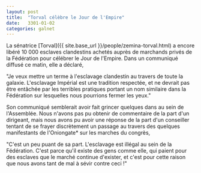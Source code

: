 ```yaml
---
layout: post
title:  "Torval célèbre le Jour de l'Empire"
date:   3301-01-02
categories: galnet
---
```

La sénatrice [Torval]({{ site.base_url }}/people/zemina-torval.html) a encore libéré 10 000 esclaves clandestins achetés auprès de marchands privés de la Fédération pour célébrer le Jour de l'Empire. Dans un communiqué diffusé ce matin, elle a déclaré,

"Je veux mettre un terme à l'esclavage clandestin au travers de toute la galaxie. L'esclavage Impérial est une tradition respectée, et ne devrait pas être entâchée par les terribles pratiques portant un nom similaire dans la Fédération sur lesquelles nous pourrions fermer les yeux."

Son communiqué semblerait avoir fait grincer quelques dans au sein de l'Assemblée. Nous n'avons pas pu obtenir de commentaire de la part d'un dirigeant, mais nous avons pu avoir une réponse de la part d'un conseiller tentant de se frayer discrètement un passage au travers des quelques manifestants de l'Oniongate* sur les marches du congrès,

"C'est un peu puant de sa part. L'esclavage est illégal au sein de la Fédération. C'est parce qu'il existe des gens comme elle, qui paient pour des esclaves que le marché continue d'exister, et c'est pour cette raison que nous avons tant de mal à sévir contre ceci !"
